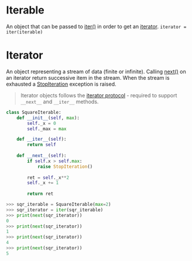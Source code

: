 # Iterable
An object that can be passed to [iter()](https://docs.python.org/3/library/functions.html#iter) in order to get an [iterator](https://docs.python.org/3/glossary.html#term-iterator).
```iterator = iter(iterable)```
# Iterator
An object representing a stream of data (finite or infinite).
Calling [next()](https://docs.python.org/3/library/functions.html#next) on an iterator return successive item in the stream. When the stream is exhausted a [StopIteration](https://docs.python.org/3/library/exceptions.html#StopIteration) exception is raised.

> Iterator objects follows the [iterator protocol](https://docs.python.org/3/library/stdtypes.html#typeiter) - required to support ```__next__``` and ```__iter__``` methods.
```python
class SquareIterable:
	def __init__(self, max):
		self._x = 0
		self._max = max

	def __iter__(self):
		return self
	
	def __next__(self):
		if self.x > self.max:
			raise StopIteration()
		
		ret = self._x**2
		self._x += 1
		
		return ret
```
```python
>>> sqr_iterable = SquareIterable(max=2)
>>> sqr_iterator = iter(sqr_iterable)
>>> print(next(sqr_iterator))
0
>>> print(next(sqr_iterator))
1
>>> print(next(sqr_iterator))
4
>>> print(next(sqr_iterator))
5
```
<!--stackedit_data:
eyJoaXN0b3J5IjpbLTQ1MTQ5MDk1MywxNjI0MTgwNDQyLC0zMT
YzMDQwMzcsMTI2ODc4NzE1NCw5MjgzNTc3NzYsMTcyNjU4OTI2
MiwzMjY0NDg2MTIsLTE5NDc2MDE1NTddfQ==
-->